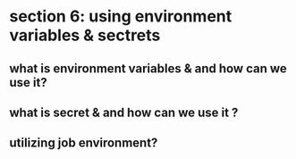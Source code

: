 # section 6: using environment variables & sectrets
## what is environment variables & and how can we use it?
## what is secret & and how can we use it ?
## utilizing job environment?